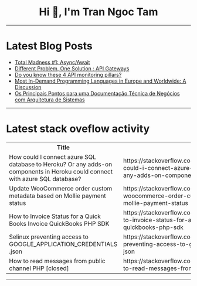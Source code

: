 <h1 align="center">Hi 👋, I'm Tran Ngoc Tam</h1>

---

# Latest Blog Posts 
<!-- BLOG-POST-LIST:START -->
- [Total Madness #1: Async/Await](https://dev.to/gmelodie/total-madness-1-asyncawait-1omk)
- [Different Problem, One Solution : API Gateways](https://dev.to/grenishrai/different-problem-one-solution-api-gateways-j1d)
- [Do you know these 4 API monitoring pillars?](https://dev.to/ehikioya/do-you-know-these-4-api-monitoring-pillars-3796)
- [Most In-Demand Programming Languages in Europe and Worldwide: A Discussion](https://dev.to/burakboduroglu/most-in-demand-programming-languages-in-europe-and-worldwide-a-discussion-1jdf)
- [Os Principais Pontos para uma Documentação Técnica de Negócios com Arquitetura de Sistemas](https://dev.to/annamatias/desvendando-os-segredos-os-principais-pontos-para-uma-documentacao-tecnica-de-negocios-com-arquitetura-de-sistemas-5blj)
<!-- BLOG-POST-LIST:END -->

---

# Latest stack oveflow activity
<table>
  <tr><th>Title</th><th>Link</th></tr>
  <!-- STACKOVERFLOW:START --><tr><td>How could I connect azure SQL database to Heroku? Or any adds-on components in Heroku could connect with azure SQL database?</td><td>https://stackoverflow.com/questions/78732682/how-could-i-connect-azure-sql-database-to-heroku-or-any-adds-on-components-in-h</td></tr><tr><td>Update WooCommerce order custom metadata based on Mollie payment status</td><td>https://stackoverflow.com/questions/78732568/update-woocommerce-order-custom-metadata-based-on-mollie-payment-status</td></tr><tr><td>How to Invoice Status for a Quick Books Invoice QuickBooks PHP SDK</td><td>https://stackoverflow.com/questions/78732503/how-to-invoice-status-for-a-quick-books-invoice-quickbooks-php-sdk</td></tr><tr><td>Selinux preventing access to GOOGLE_APPLICATION_CREDENTIALS .json</td><td>https://stackoverflow.com/questions/78732492/selinux-preventing-access-to-google-application-credentials-json</td></tr><tr><td>How to read messages from public channel PHP [closed]</td><td>https://stackoverflow.com/questions/78732489/how-to-read-messages-from-public-channel-php</td></tr><!-- STACKOVERFLOW:END -->
</table>

---


